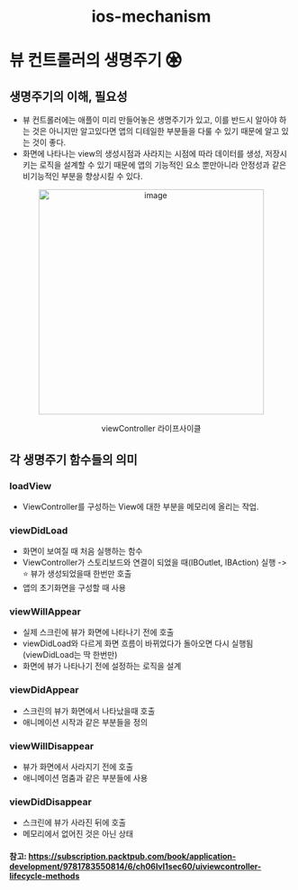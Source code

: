 <h1 align="center">ios-mechanism</h1>

# 뷰 컨트롤러의 생명주기 ♼

## 생명주기의 이해, 필요성
- 뷰 컨트롤러에는 애플이 미리 만들어놓은 생명주기가 있고, 이를 반드시 알아야 하는 것은 아니지만 알고있다면 앱의 디테일한 부분들을 다룰 수 있기 때문에 알고 있는 것이 좋다.
- 화면에 나타나는 view의 생성시점과 사라지는 시점에 따라 데이터를 생성, 저장시키는 로직을 설계할 수 있기 때문에 앱의 기능적인 요소 뿐만아니라 안정성과 같은 비기능적인 부분을 향상시킬 수 있다.     
<p align="center"> 
<img width="400" alt="image" src="https://user-images.githubusercontent.com/70146658/180388249-b941d45c-cef1-4e6f-abee-b49da28bd735.png">
</p>
<p align="center">
viewController 라이프사이클
</p>

## 각 생명주기 함수들의 의미
### loadView
- ViewController를 구성하는 View에 대한 부분을 메모리에 올리는 작업.
     
### viewDidLoad
- 화면이 보여질 때 처음 실행하는 함수
- ViewController가 스토리보드와 연결이 되었을 때(IBOutlet, IBAction) 실행 -> ⭐️ 뷰가 생성되었을때 한번만 호출
- 앱의 초기화면을 구성할 때 사용

### viewWillAppear
- 실제 스크린에 뷰가 화면에 나타나기 전에 호출
- viewDidLoad와 다르게 화면 흐름이 바뀌었다가 돌아오면 다시 실행됨(viewDidLoad는 딱 한번만)
- 화면에 뷰가 나타나기 전에 설정하는 로직을 설계

###  viewDidAppear
- 스크린의 뷰가 화면에서 나타났을때 호출
- 애니메이션 시작과 같은 부분들을 정의

### viewWillDisappear
- 뷰가 화면에서 사라지기 전에 호출
- 애니메이션 멈춤과 같은 부분들에 사용

### viewDidDisappear
- 스크린에 뷰가 사라진 뒤에 호출
- 메모리에서 없어진 것은 아닌 상태


















#### 참고: https://subscription.packtpub.com/book/application-development/9781783550814/6/ch06lvl1sec60/uiviewcontroller-lifecycle-methods
